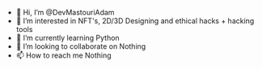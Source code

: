 - 👋 Hi, I’m @DevMastouriAdam
- 👀 I’m interested in NFT's, 2D/3D Designing and ethical hacks + hacking tools
- 🌱 I’m currently learning Python
- 💞️ I’m looking to collaborate on Nothing
- 📫 How to reach me Nothing

<!---
DevMastouriAdam/DevMastouriAdam is a ✨ special ✨ repository because its `README.md` (this file) appears on your GitHub profile.
You can click the Preview link to take a look at your changes.
--->
